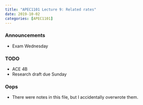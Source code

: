 ```yaml
---
title: "APEC1101 Lecture 9: Related rates"
date: 2019-10-02
categories: [APEC1101]
---
```


### Announcements

- Exam Wednesday

### TODO

- ACE 4B
- Research draft due Sunday

### Oops

- There were notes in this file, but I accidentally overwrote them.
